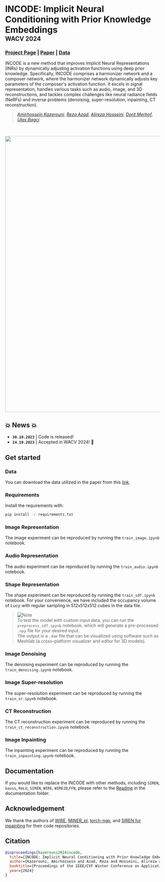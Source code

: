 # INCODE: Implicit Neural Conditioning with Prior Knowledge Embeddings <br> <span style="float: rigth"><sub><sup>WACV 2024</sub></sup></span>

### [Project Page](https://xmindflow.github.io/incode) | [Paper]() | [Data]()

INCODE is a new method that improves Implicit Neural Representations (INRs) by dynamically adjusting activation functions using deep prior knowledge. Specifically, INCODE comprises a harmonizer network and a composer network, where the harmonizer network dynamically adjusts key parameters of the composer's activation function. It excels in signal representation, handles various tasks such as audio, image, and 3D reconstructions, and tackles complex challenges like neural radiance fields (NeRFs) and inverse problems (denoising, super-resolution, inpainting, CT reconstruction). 

> [*Amirhossein Kazerouni*](https://amirhossein-kz.github.io/), [*Reza Azad*](https://rezazad68.github.io/), [*Alireza Hosseini*](https://xmindflow.github.io/incode), [*Dorit Merhof*](https://scholar.google.com/citations?user=0c0rMr0AAAAJ&hl=en), [*Ulas Bagci*](https://scholar.google.com/citations?user=9LUdPM4AAAAJ&hl=en) 

<br>

<p align="center">
  <img src="https://github.com/xmindflow/INCODE/assets/61879630/84032d18-f0a5-403c-b1bb-efd2102c0b66" width="900">
</p>

## 💥 News 💥
- **`30.10.2023`** | Code is released!
- **`24.10.2023`** | Accepted in WACV 2024! 🥳

## Get started

### Data
You can download the data utilized in the paper from this  [link]().

### Requirements
Install the requirements with:
```bash
pip install -r requirements.txt
```


### Image Representation
The image experiment can be reproduced by running the `train_image.ipynb` notebook.

### Audio Representation
The audio experiment can be reproduced by running the `train_audio.ipynb` notebook.

### Shape Representation
The shape experiment can be reproduced by running the `train_sdf.ipynb` notebook. For your convenience, we have included the occupancy volume of Lucy with regular sampling in 512x512x512 cubes in the data file. 

> <picture>
>   <source media="(prefers-color-scheme: light)" srcset="https://raw.githubusercontent.com/Mqxx/GitHub-Markdown/main/blockquotes/badge/light-theme/note.svg">
>   <img alt="Note" src="https://raw.githubusercontent.com/Mqxx/GitHub-Markdown/main/blockquotes/badge/dark-theme/note.svg">
> </picture><br>
> To test the model with custom input data, you can run the <code>preprocess_sdf.ipynb</code> notebook, which will generate a pre-processed <code>.npy</code> file for your desired input.
>
> <br>
>  The output is a <code>.dae</code> file that can be visualized using software such as Meshlab (a cross-platform visualizer and editor for 3D models).

### Image Denoising
The denoising experiment can be reproduced by running the `train_denoising.ipynb` notebook.

### Image Super-resolution
The super-resolution experiment can be reproduced by running the `train_sr.ipynb` notebook.

### CT Reconstruction
The CT reconstruction experiment can be reproduced by running the `train_ct_reconstruction.ipynb` notebook.

### Image Inpainting
The inpainting experiment can be reproduced by running the `train_inpainting.ipynb` notebook.

## Documentation
If you would like to replace the INCODE with other methods, including `SIREN`, `Gauss`, `ReLU`, `SIREN`, `WIRE`, `WIRE2D`,`FFN`, please refer to the [Readme](https://github.com/xmindflow/INCODE/tree/main/documentation) in the documentation folder.


## Acknowledgement
We thank the authors of [WIRE](https://github.com/vishwa91/wire), [MINER_pl](https://github.com/kwea123/MINER_pl), [torch-ngp](https://github.com/ashawkey/torch-ngp), and [SIREN for inpainting](https://github.com/dalmia/siren/tree/master) for their code repositories.


## Citation
```bibtex
@inproceedings{kazerouni2024incode,
  title={INCODE: Implicit Neural Conditioning with Prior Knowledge Embeddings},
  author={Kazerouni, Amirhossein and Azad, Reza and Hosseini, Alireza and Merhof, Dorit and Bagci, Ulas},
  booktitle={Proceedings of the IEEE/CVF Winter Conference on Applications of Computer Vision},
  year={2024}
}
```
